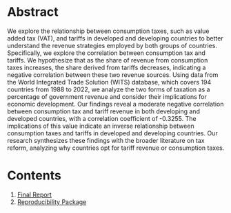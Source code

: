 # Abstract

We explore the relationship between consumption taxes, such as value added tax (VAT), and tariffs in developed and developing countries to better understand the revenue strategies employed by both groups of countries. Specifically, we explore the correlation between consumption tax and tariffs. We hypothesize that as the share of revenue from consumption taxes increases, the share derived from tariffs decreases, indicating a negative correlation between these two revenue sources.  Using data from the World Integrated Trade Solution (WITS) database, which covers 194 countries from 1988 to 2022, we analyze the two forms of taxation as a percentage of government revenue and consider their implications for economic development. Our findings reveal a moderate negative correlation between consumption tax and tariff revenue in both developing and developed countries, with a correlation coefficient of -0.3255. The implications of this value indicate an inverse relationship between consumption taxes and tariffs in developed and developing countries. Our research synthesizes these findings with the broader literature on tax reform, analyzing why countries opt for tariff revenue or consumption taxes.

# Contents
1. [Final Report ](https://github.com/ecn310/course-project-taxes-tariffs/blob/main/course_project_taxes_tariffs.pdf)
2. [Reproducibility Package](https://github.com/ecn310/course-project-taxes-tariffs/blob/main/Reproducibility_Package/Reproducibility_Package.md)

